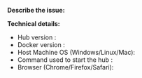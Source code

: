 <!--
Please keep in mind that the GitHub issue tracker is mostly intended for bug reports, feature requests, deployment problems, or other enhancements.

For general usage questions, please consider posting on Stack Overflow or Gitter instead. You can find the links for all our support channels here: https://github.com/khulnasoft/ml-recipes#support
-->

**Describe the issue:**

<!-- Describe your issue, but please be descriptive! Include screenshots, logs, code or other info to help explain your problem -->

**Technical details:**

- Hub version <!-- Docker image label -->: 
- Docker version <!-- run `docker version` on host machine -->: 
- Host Machine OS (Windows/Linux/Mac): 
- Command used to start the hub <!-- e.g. `docker run ...` -->:
- Browser (Chrome/Firefox/Safari): 
